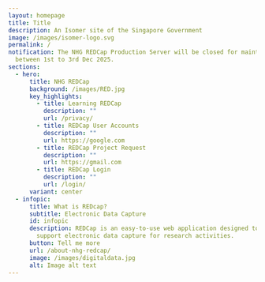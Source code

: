 ```yaml
---
layout: homepage
title: Title
description: An Isomer site of the Singapore Government
image: /images/isomer-logo.svg
permalink: /
notification: The NHG REDCap Production Server will be closed for maintenance
  between 1st to 3rd Dec 2025.
sections:
  - hero:
      title: NHG REDCap
      background: /images/RED.jpg
      key_highlights:
        - title: Learning REDCap
          description: ""
          url: /privacy/
        - title: REDCap User Accounts
          description: ""
          url: https://google.com
        - title: REDCap Project Request
          description: ""
          url: https://gmail.com
        - title: REDCap Login
          description: ""
          url: /login/
      variant: center
  - infopic:
      title: What is REDcap?
      subtitle: Electronic Data Capture
      id: infopic
      description: REDCap is an easy-to-use web application designed to manage and
        support electronic data capture for research activities.
      button: Tell me more
      url: /about-nhg-redcap/
      image: /images/digitaldata.jpg
      alt: Image alt text
---
```

